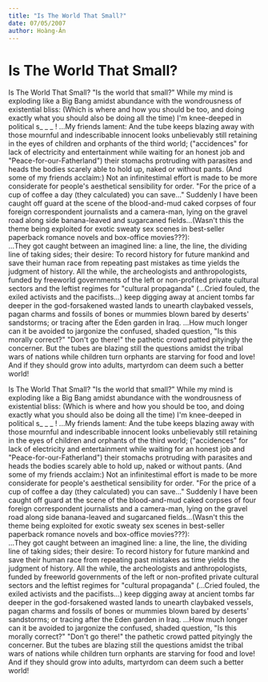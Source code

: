 ```yaml
---
title: "Is The World That Small?"
date: 07/05/2007
author: Hoàng-Ân
---
```


# Is The World That Small?

Is The World That Small?
"Is the world that small?"
While my mind is exploding like a Big Bang amidst abundance with the wondrousness of existential bliss: (Which is where and how you should be too, and doing exactly what you should also be doing all the time)  I'm knee-deeped in political s_ _ _ !
...My friends lament: And the tube keeps blazing away with those mournful and indescribable innocent looks unbelievably still retaining in the eyes of children and orphants of the third world; ("accidences" for lack of electricity and entertainment while waiting for an honest job and "Peace-for-our-Fatherland") their stomachs protruding with parasites and heads the bodies scarely able to hold up, naked or without pants. (And some of my friends acclaim:) Not an infinitestimal effort is made to be more considerate for people's aesthetical sensibility for order.  "For the price of a cup of coffee a day (they calculated) you can save..."
Suddenly I have been caught off guard at the scene of the blood-and-mud caked corpses of four foreign correspondent journalists and a camera-man, lying on the gravel road along side banana-leaved and sugarcaned fields...(Wasn't this the theme being exploited for exotic sweaty sex scenes in best-seller paperback romance novels and box-office movies???):  
...They got caught between an imagined line: a line, the line, the dividing line of taking sides; their desire:  To record history for future mankind and save their human race from repeating past mistakes as time yields the judgment of history.
All the while, the archeologists and anthropologists, funded by freeworld governments of the left or non-profited private cultural sectors and the leftist regimes for "cultural propaganda" (...Cried fouled, the exiled activists and the pacifists...) keep  digging away at ancient tombs far deeper in the god-forsakened wasted lands to unearth claybaked vessels, pagan charms and fossils of bones or mummies blown bared by deserts' sandstorms; or tracing after the Eden garden in Iraq.
...How much longer can it be avoided to jargonize the confused, shaded question, "Is this morally correct?"  "Don't go there!" the pathetic crowd patted pityingly the concerner.  But the tubes are blazing still the questions amidst the tribal wars of nations while children turn orphants are starving for food and love!  And if they should grow into adults, martyrdom can deem such a better world!

Is The World That Small?
"Is the world that small?"
While my mind is exploding like a Big Bang amidst abundance with the wondrousness of existential bliss: (Which is where and how you should be too, and doing exactly what you should also be doing all the time)  I'm knee-deeped in political s_ _ _ !
...My friends lament: And the tube keeps blazing away with those mournful and indescribable innocent looks unbelievably still retaining in the eyes of children and orphants of the third world; ("accidences" for lack of electricity and entertainment while waiting for an honest job and "Peace-for-our-Fatherland") their stomachs protruding with parasites and heads the bodies scarely able to hold up, naked or without pants. (And some of my friends acclaim:) Not an infinitestimal effort is made to be more considerate for people's aesthetical sensibility for order.  "For the price of a cup of coffee a day (they calculated) you can save..."
Suddenly I have been caught off guard at the scene of the blood-and-mud caked corpses of four foreign correspondent journalists and a camera-man, lying on the gravel road along side banana-leaved and sugarcaned fields...(Wasn't this the theme being exploited for exotic sweaty sex scenes in best-seller paperback romance novels and box-office movies???):  
...They got caught between an imagined line: a line, the line, the dividing line of taking sides; their desire:  To record history for future mankind and save their human race from repeating past mistakes as time yields the judgment of history.
All the while, the archeologists and anthropologists, funded by freeworld governments of the left or non-profited private cultural sectors and the leftist regimes for "cultural propaganda" (...Cried fouled, the exiled activists and the pacifists...) keep  digging away at ancient tombs far deeper in the god-forsakened wasted lands to unearth claybaked vessels, pagan charms and fossils of bones or mummies blown bared by deserts' sandstorms; or tracing after the Eden garden in Iraq.
...How much longer can it be avoided to jargonize the confused, shaded question, "Is this morally correct?"  "Don't go there!" the pathetic crowd patted pityingly the concerner.  But the tubes are blazing still the questions amidst the tribal wars of nations while children turn orphants are starving for food and love!  And if they should grow into adults, martyrdom can deem such a better world!
